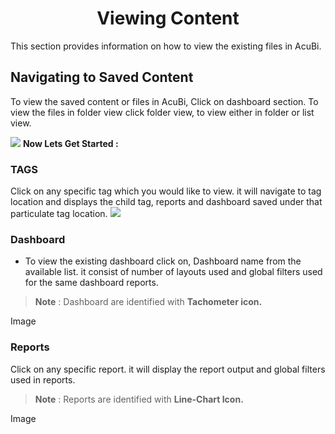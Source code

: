 


<center><h1>Viewing Content</h1></center>

This section provides information on how to view the existing files in AcuBi.

## Navigating to Saved Content 

To view the saved content or files in AcuBi, Click on dashboard section. To view the files in folder view click folder view, to view either in folder or list view.

![
](https://raw.githubusercontent.com/sv18042016/fp1/65a7a2016e969da008299fa05bf06e3a17cffa5d/images/view_content.png)
**Now Lets Get Started :**

### TAGS
Click on any specific tag which you would like to view. it will navigate to tag location and displays the child tag, reports and dashboard saved under that particulate tag location.
![
](https://raw.githubusercontent.com/sv18042016/fp1/65a7a2016e969da008299fa05bf06e3a17cffa5d/images/tag.png)

### Dashboard

 - To view the existing dashboard click on, Dashboard name from the available list. it consist of number of layouts used and global filters used for the same dashboard reports.
 
> **Note** : Dashboard are identified with **Tachometer icon.**

Image


 ### Reports
 Click on any specific report. it will display the report output and global filters used in reports.
> **Note** : Reports are identified with **Line-Chart Icon.**


Image




<!--stackedit_data:
eyJoaXN0b3J5IjpbNDUyNDE0OTE1LC0xNTY5MDQ4MjI2LDEzOT
k3MzYwLC0xODEzMTQwMTc5LDExNTk2NDM0OTAsMTE5NTI1MzUx
MSw3MDE0NzkwNDIsMTUzNjQ2OTI0OCwtNzk0MzM5MzE0LDE0Nj
Q3NDgyNDAsLTgwMDg2NzM4NCw0OTc5NjMwMjksMTAwNjg4MDg2
NiwxMjg0NTc0NDU3LDIwMDExNjI5NzgsLTExMDEwODg5NzIsMT
U3Mzk0NTU3MF19
-->